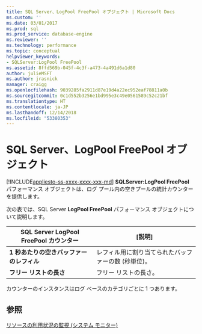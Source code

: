```yaml
---
title: SQL Server、LogPool FreePool オブジェクト | Microsoft Docs
ms.custom: ''
ms.date: 03/01/2017
ms.prod: sql
ms.prod_service: database-engine
ms.reviewer: ''
ms.technology: performance
ms.topic: conceptual
helpviewer_keywords:
- SQLServer:LogPool FreePool
ms.assetid: 8ffd569b-045f-4c3f-a473-4a491d6a1d80
author: julieMSFT
ms.author: jrasnick
manager: craigg
ms.openlocfilehash: 9039285fa2911d87e19d4a22ec952eaf78811a0b
ms.sourcegitcommit: 0c1d552b3256e1bd995e3c49e0561589c52c21bf
ms.translationtype: HT
ms.contentlocale: ja-JP
ms.lasthandoff: 12/14/2018
ms.locfileid: "53380353"
---
```

# <a name="sql-server-logpool-freepool-object"></a>SQL Server、LogPool FreePool オブジェクト
[!INCLUDE[appliesto-ss-xxxx-xxxx-xxx-md](../../includes/appliesto-ss-xxxx-xxxx-xxx-md.md)]
**SQLServer:LogPool FreePool** パフォーマンス オブジェクトは、ログ プール内の空きプールの統計カウンターを提供します。

次の表では、SQL Server **LogPool FreePool** パフォーマンス オブジェクトについて説明します。

|**SQL Server LogPool FreePool カウンター**|[説明]|  
|-------------|-----------------|  
|**1 秒あたりの空きバッファーのレフィル**|レフィル用に割り当てられたバッファーの数 (秒単位)。|
|**フリー リストの長さ**|フリー リストの長さ。|

カウンターのインスタンスはログ ベースのカテゴリごとに 1 つあります。

## <a name="see-also"></a>参照  
[リソースの利用状況の監視 (システム モニター)](../../relational-databases/performance-monitor/monitor-resource-usage-system-monitor.md)

